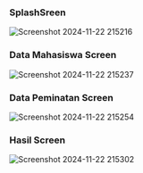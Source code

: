 ### SplashSreen
![Screenshot 2024-11-22 215216](https://github.com/user-attachments/assets/c17bf3e0-35c1-41e9-8f36-f475e99974fb)

### Data Mahasiswa Screen
![Screenshot 2024-11-22 215237](https://github.com/user-attachments/assets/a10b84f8-7e48-4669-bf34-abaea1089b20)

### Data Peminatan Screen
![Screenshot 2024-11-22 215254](https://github.com/user-attachments/assets/99318a9e-cebb-44f7-865a-2e9bb12b29a7)

### Hasil Screen
![Screenshot 2024-11-22 215302](https://github.com/user-attachments/assets/fcc25b9a-ca7c-4bbb-a8be-00f2868280ba)
